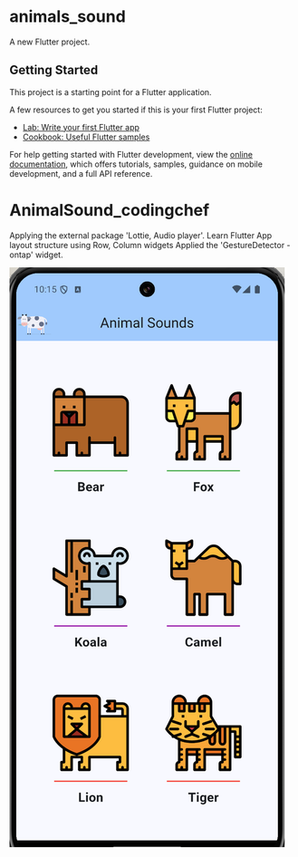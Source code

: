 # animals_sound

A new Flutter project.

## Getting Started

This project is a starting point for a Flutter application.

A few resources to get you started if this is your first Flutter project:

- [Lab: Write your first Flutter app](https://docs.flutter.dev/get-started/codelab)
- [Cookbook: Useful Flutter samples](https://docs.flutter.dev/cookbook)

For help getting started with Flutter development, view the
[online documentation](https://docs.flutter.dev/), which offers tutorials,
samples, guidance on mobile development, and a full API reference.
# AnimalSound_codingchef

Applying the external package 'Lottie, Audio player'.
Learn Flutter App layout structure using Row, Column widgets
Applied the 'GestureDetector - ontap' widget.

![ScreenShot](images/screenshot.png)